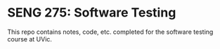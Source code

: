 # SENG 275: Software Testing

This repo contains notes, code, etc. completed for the software testing course at UVic.